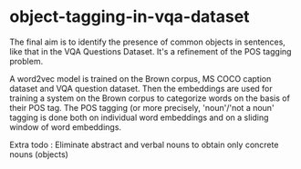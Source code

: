 # object-tagging-in-vqa-dataset
The final aim is to identify the presence of common objects in sentences, like that in the VQA Questions Dataset.
It's a refinement of the POS tagging problem.

A word2vec model is trained on the Brown corpus, MS COCO caption dataset and VQA question dataset.
Then the embeddings are used for training a system on the Brown corpus to categorize words on the basis of their POS tag.
The POS tagging (or more precisely, 'noun'/'not a noun' tagging is done both on individual word embeddings and on a sliding window of word embeddings.

Extra todo : Eliminate abstract and verbal nouns to obtain only concrete nouns (objects)
